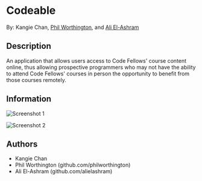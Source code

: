 Codeable
========================

By: Kangie Chan, [Phil Worthington](http://github.com/philworthington), and [Ali El-Ashram](http://aliel.herokuapp.com)

## Description
An application that allows users access to Code Fellows' course content online, thus allowing prospective programmers who may not have the ability to attend Code Fellows' courses in person the opportunity to benefit from those courses remotely.

## Information

![Screenshot 1](app/assets/images/)

![Screenshot 2](app/assets/images/)

## Authors
* Kangie Chan
* Phil Worthington (github.com/philworthington)
* Ali El-Ashram (github.com/alielashram)
